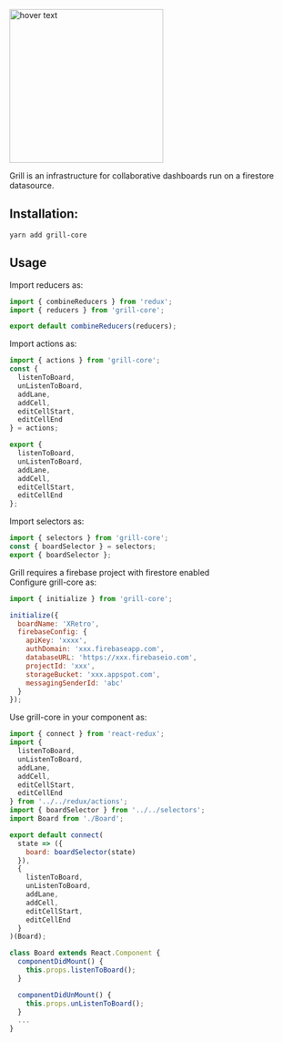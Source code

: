 <p align="left">
  <img src="https://user-images.githubusercontent.com/2143920/53529837-39ed6f00-3aee-11e9-9b69-3e72e4aeb57c.png" width="270" title="hover text">
</p>
Grill is an infrastructure for collaborative dashboards run on a firestore datasource.

## Installation:

`yarn add grill-core`

## Usage

Import reducers as:

```js
import { combineReducers } from 'redux';
import { reducers } from 'grill-core';

export default combineReducers(reducers);
```

Import actions as:

```js
import { actions } from 'grill-core';
const {
  listenToBoard,
  unListenToBoard,
  addLane,
  addCell,
  editCellStart,
  editCellEnd
} = actions;

export {
  listenToBoard,
  unListenToBoard,
  addLane,
  addCell,
  editCellStart,
  editCellEnd
};
```

Import selectors as:

```js
import { selectors } from 'grill-core';
const { boardSelector } = selectors;
export { boardSelector };
```

Grill requires a firebase project with firestore enabled  
Configure grill-core as:

```js
import { initialize } from 'grill-core';

initialize({
  boardName: 'XRetro',
  firebaseConfig: {
    apiKey: 'xxxx',
    authDomain: 'xxx.firebaseapp.com',
    databaseURL: 'https://xxx.firebaseio.com',
    projectId: 'xxx',
    storageBucket: 'xxx.appspot.com',
    messagingSenderId: 'abc'
  }
});
```

Use grill-core in your component as:

```js
import { connect } from 'react-redux';
import {
  listenToBoard,
  unListenToBoard,
  addLane,
  addCell,
  editCellStart,
  editCellEnd
} from '../../redux/actions';
import { boardSelector } from '../../selectors';
import Board from './Board';

export default connect(
  state => ({
    board: boardSelector(state)
  }),
  {
    listenToBoard,
    unListenToBoard,
    addLane,
    addCell,
    editCellStart,
    editCellEnd
  }
)(Board);
```

```js
class Board extends React.Component {
  componentDidMount() {
    this.props.listenToBoard();
  }

  componentDidUnMount() {
    this.props.unListenToBoard();
  }
  ...
}
```

